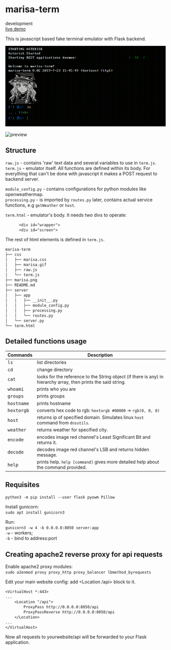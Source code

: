 # marisa-term
development  
[live demo](https://tsunagari.space/term)

This is javascript based fake terminal emulator with Flask backend.  

![screenshot](marisa.png)

![preview](https://i.imgur.com/2d3LmrZ.jpg)

## Structure  
`raw.js` - contains 'raw' text data and several variables to use in `term.js`.  
`term.js` - emulator itself. All functions are defined within its body. For everything that can't be done with javascript it makes a POST request to backend server.  

`module_config.py` - contains configurations for python modules like openweathermap.  
`processing.py` - is imported by `routes.py` later, contains actual service functions, e.g `getWeather` or `host`.  

`term.html` - emulator's body. It needs two divs to operate:  
```
      <div id="wrapper">
      <div id="screen">
```  
The rest of html elements is defined in `term.js`.  

```
marisa-term
├── css
│   ├── marisa.css
│   ├── marisa.gif
│   ├── raw.js
│   └── term.js
├── marisa.png
├── README.md
├── server
│   ├── app
│   │   ├── __init__.py
│   │   ├── module_config.py
│   │   ├── processing.py
│   │   └── routes.py
│   └── server.py
└── term.html
```  

## Detailed functions usage  
|  Commands                                                          |  Description                       |
|---                                                                 |---                                 |
| <kbd>ls</kbd>                                                      | list directories                   |
| <kbd>cd</kbd>                                                      | change directory                   |
| <kbd>cat</kbd>                                                     | looks for the reference to the String object (if there is any) in hierarchy array, then prints the said string.                      |
| <kbd>whoami</kbd>                                                  | prints who you are                 |
| <kbd>groups</kbd>                                                  | prints groups                      |
| <kbd>hostname</kbd>                                                | prints hostname                    |
| <kbd>hextorgb</kbd>                                                | converts hex code to rgb: `hextorgb #00000` -> `rgb(0, 0, 0)`          |
| <kbd>host</kbd>                                                    | returns ip of specified domain. Simulates linux `host` command from `dnsutils`.                 |
| <kbd>weather</kbd>                                                 | returns weather for specified city.|
| <kbd>encode</kbd>                                                  | encodes image red channel's Least Significant Bit and returns it. |
| <kbd>decode</kbd>                                                  | decodes image red channel's LSB and returns hidden message. |
| <kbd>help</kbd>                                                    | prints help. `help [command]` gives more detailed help about the command provided.                        |

## Requisites  
`python3 -m pip install --user flask pyowm Pillow`  

Install gunicorn:  
`sudo apt install gunicorn3`  

Run:  
`gunicorn3 -w 4 -b 0.0.0.0:8050 server:app`  
`-w` - workers;  
`-b` - bind to address:port  

## Creating apache2 reverse proxy for api requests  

Enable apache2 proxy modules:  
`sudo a2enmod proxy proxy_http proxy_balancer lbmethod_byrequests`  

Edit your main website config: add <Location /api> block to it.
```
<VirtualHost *:443>
...
    <Location "/api">
        ProxyPass http://0.0.0.0:8050/api
        ProxyPassReverse http://0.0.0.0:8050/api
    </Location>
...
</VirtualHost>
```  
Now all requests to yourwebsite/api will be forwarded to your Flask application.
